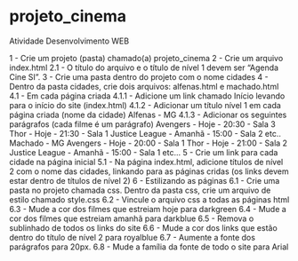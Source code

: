 # projeto_cinema

Atividade Desenvolvimento WEB

1 - Crie um projeto (pasta) chamado(a) projeto_cinema
2 - Crie um arquivo index.html
2.1 - O título do arquivo e o título de nível 1 devem ser “Agenda Cine SI”.
3 - Crie uma pasta dentro do projeto com o nome cidades
4 - Dentro da pasta cidades, crie dois arquivos: alfenas.html e machado.html
4.1 - Em cada página criada
4.1.1 - Adicione um link chamado Início levando para o início do site (index.html)
4.1.2 - Adicionar um título nível 1 em cada página criada (nome da cidade)
Alfenas - MG
4.1.3 - Adicionar os seguintes parágrafos (cada filme é um parágrafo)
Avengers - Hoje - 20:30 - Sala 3
Thor - Hoje - 21:30 - Sala 1
Justice League - Amanhã - 15:00 - Sala 2
etc..
Machado - MG
Avengers - Hoje - 20:00 - Sala 1
Thor - Hoje - 21:00 - Sala 2
Justice League - Amanhã - 15:00 - Sala 1
etc...
5 - Crie um link para cada cidade na página inicial
5.1 - Na página index.html, adicione títulos de nível 2 com o nome das cidades, linkando para as páginas cridas (os
links devem estar dentro de títulos de nível 2)
6 - Estilizando as páginas
6.1 - Crie uma pasta no projeto chamada css. Dentro da pasta css, crie um arquivo de estilo chamado style.css
6.2 - Vincule o arquivo css a todas as páginas html
6.3 - Mude a cor dos filmes que estreiam hoje para darkgreen
6.4 - Mude a cor dos filmes que estreiam amanhã para darkblue
6.5 - Remova o sublinhado de todos os links do site
6.6 - Mude a cor dos links que estão dentro do título de nível 2 para royalblue
6.7 - Aumente a fonte dos parágrafos para 20px.
6.8 - Mude a família da fonte de todo o site para Arial
